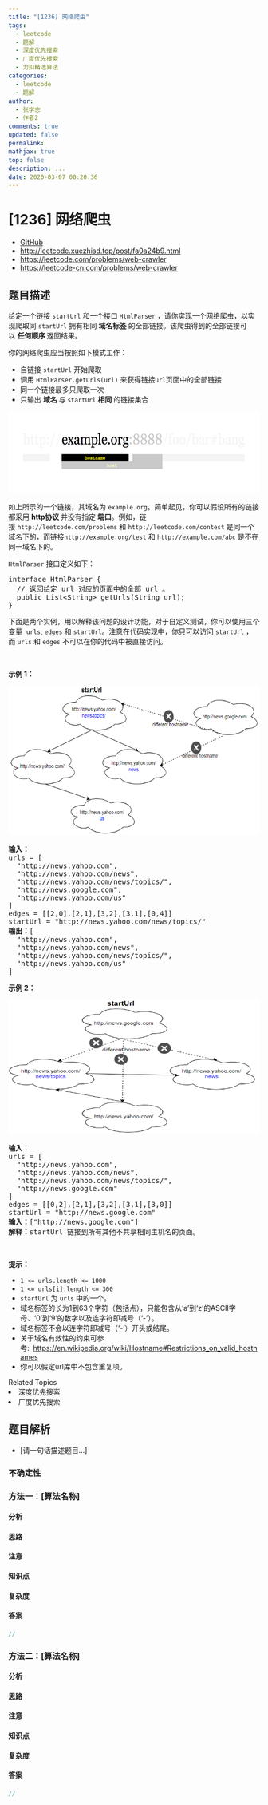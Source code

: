 ```yaml
---
title: "[1236] 网络爬虫"
tags:
  - leetcode
  - 题解
  - 深度优先搜索
  - 广度优先搜索
  - 力扣精选算法
categories:
  - leetcode
  - 题解
author:
  - 张学志
  - 作者2
comments: true
updated: false
permalink:
mathjax: true
top: false
description: ...
date: 2020-03-07 00:20:36
---
```



# [1236] 网络爬虫
* [GitHub](https://github.com/algoboy101/LeetCodeCrowdsource/tree/master/_posts/QA/%5B1236%5D%20%E7%BD%91%E7%BB%9C%E7%88%AC%E8%99%AB.md)
* http://leetcode.xuezhisd.top/post/fa0a24b9.html
* https://leetcode.com/problems/web-crawler
* https://leetcode-cn.com/problems/web-crawler


## 题目描述

<p>给定一个链接&nbsp;<code>startUrl</code> 和一个接口&nbsp;<code>HtmlParser</code>&nbsp;，请你实现一个网络爬虫，以实现爬取同&nbsp;<code>startUrl</code>&nbsp;拥有相同&nbsp;<strong>域名标签&nbsp;</strong>的全部链接。该爬虫得到的全部链接可以&nbsp;<strong>任何顺序&nbsp;</strong>返回结果。</p>

<p>你的网络爬虫应当按照如下模式工作：</p>

<ul>
	<li>自链接&nbsp;<code>startUrl</code>&nbsp;开始爬取</li>
	<li>调用&nbsp;<code>HtmlParser.getUrls(url)</code>&nbsp;来获得链接<code>url</code>页面中的全部链接</li>
	<li>同一个链接最多只爬取一次</li>
	<li>只输出&nbsp;<strong>域名&nbsp;</strong>与<strong>&nbsp;</strong><code>startUrl</code>&nbsp;<strong>相同&nbsp;</strong>的链接集合</li>
</ul>

<p><img alt="" src="https://raw.githubusercontent.com/algoboy101/LeetCodeCrowdsource/master/imgs/urlhostname.png" style="height: 164px; width: 600px;"></p>

<p>如上所示的一个链接，其域名为&nbsp;<code>example.org</code>。简单起见，你可以假设所有的链接都采用&nbsp;<strong>http协议&nbsp;</strong>并没有指定&nbsp;<strong>端口</strong>。例如，链接&nbsp;<code>http://leetcode.com/problems</code>&nbsp;和&nbsp;<code>http://leetcode.com/contest</code>&nbsp;是同一个域名下的，而链接<code>http://example.org/test</code>&nbsp;和&nbsp;<code>http://example.com/abc</code> 是不在同一域名下的。</p>

<p><code>HtmlParser</code> 接口定义如下：&nbsp;</p>

<pre>interface HtmlParser {
  // 返回给定 url 对应的页面中的全部 url 。
  public List&lt;String&gt; getUrls(String url);
}</pre>

<p>下面是两个实例，用以解释该问题的设计功能，对于自定义测试，你可以使用三个变量&nbsp;&nbsp;<code>urls</code>,&nbsp;<code>edges</code>&nbsp;和&nbsp;<code>startUrl</code>。注意在代码实现中，你只可以访问&nbsp;<code>startUrl</code>&nbsp;，而&nbsp;<code>urls</code>&nbsp;和&nbsp;<code>edges</code>&nbsp;不可以在你的代码中被直接访问。</p>

<p>&nbsp;</p>

<p><strong>示例 1：</strong></p>

<p><img alt="" src="https://raw.githubusercontent.com/algoboy101/LeetCodeCrowdsource/master/imgs/sample_2_1497.png" style="height: 300px; width: 610px;"></p>

<pre><strong>输入：
</strong>urls = [
&nbsp; &quot;http://news.yahoo.com&quot;,
&nbsp; &quot;http://news.yahoo.com/news&quot;,
&nbsp; &quot;http://news.yahoo.com/news/topics/&quot;,
&nbsp; &quot;http://news.google.com&quot;,
&nbsp; &quot;http://news.yahoo.com/us&quot;
]
edges = [[2,0],[2,1],[3,2],[3,1],[0,4]]
startUrl = &quot;http://news.yahoo.com/news/topics/&quot;
<strong>输出：</strong>[
&nbsp; &quot;http://news.yahoo.com&quot;,
&nbsp; &quot;http://news.yahoo.com/news&quot;,
&nbsp; &quot;http://news.yahoo.com/news/topics/&quot;,
&nbsp; &quot;http://news.yahoo.com/us&quot;
]
</pre>

<p><strong>示例 2：</strong></p>

<p><strong><img alt="" src="https://raw.githubusercontent.com/algoboy101/LeetCodeCrowdsource/master/imgs/sample_3_1497.png" style="height: 270px; width: 540px;"></strong></p>

<pre><strong>输入：</strong>
urls = [
&nbsp; &quot;http://news.yahoo.com&quot;,
&nbsp; &quot;http://news.yahoo.com/news&quot;,
&nbsp; &quot;http://news.yahoo.com/news/topics/&quot;,
&nbsp; &quot;http://news.google.com&quot;
]
edges = [[0,2],[2,1],[3,2],[3,1],[3,0]]
startUrl = &quot;http://news.google.com&quot;
<strong>输入：</strong>[&quot;http://news.google.com&quot;]
<strong>解释：</strong>startUrl 链接到所有其他不共享相同主机名的页面。</pre>

<p>&nbsp;</p>

<p><strong>提示：</strong></p>

<ul>
	<li><code>1 &lt;= urls.length &lt;= 1000</code></li>
	<li><code>1 &lt;= urls[i].length &lt;= 300</code></li>
	<li><code>startUrl</code>&nbsp;为&nbsp;<code>urls</code>&nbsp;中的一个。</li>
	<li>域名标签的长为1到63个字符（包括点），只能包含从&lsquo;a&rsquo;到&lsquo;z&rsquo;的ASCII字母、&lsquo;0&rsquo;到&lsquo;9&rsquo;的数字以及连字符即减号（&lsquo;-&rsquo;）。</li>
	<li>域名标签不会以连字符即减号（&lsquo;-&rsquo;）开头或结尾。</li>
	<li>关于域名有效性的约束可参考:&nbsp;&nbsp;<a href="https://en.wikipedia.org/wiki/Hostname#Restrictions_on_valid_hostnames">https://en.wikipedia.org/wiki/Hostname#Restrictions_on_valid_hostnames</a></li>
	<li>你可以假定url库中不包含重复项。</li>
</ul>
<div><div>Related Topics</div><div><li>深度优先搜索</li><li>广度优先搜索</li></div></div>


## 题目解析
* [请一句话描述题目...]

### 不确定性


### 方法一：[算法名称]

#### 分析

#### 思路

#### 注意

#### 知识点

#### 复杂度

#### 答案

```cpp
//
```


### 方法二：[算法名称]

#### 分析

#### 思路

#### 注意

#### 知识点

#### 复杂度

#### 答案

```cpp
//
```


